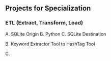 ## Projects for Specialization

### ETL (Extract, Transform, Load)
A. SQLite Origin B. Python C. SQLite Destination

B. Keyword Extractor Tool to HashTag Tool

C. 
